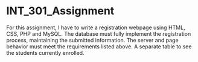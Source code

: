# INT_301_Assignment
For this assignment, I have to write a registration webpage using HTML, CSS, PHP and MySQL. The database must fully implement the registration process, maintaining the submitted information. The server and page behavior must meet the requirements listed above. A separate table to see the students currently enrolled.
